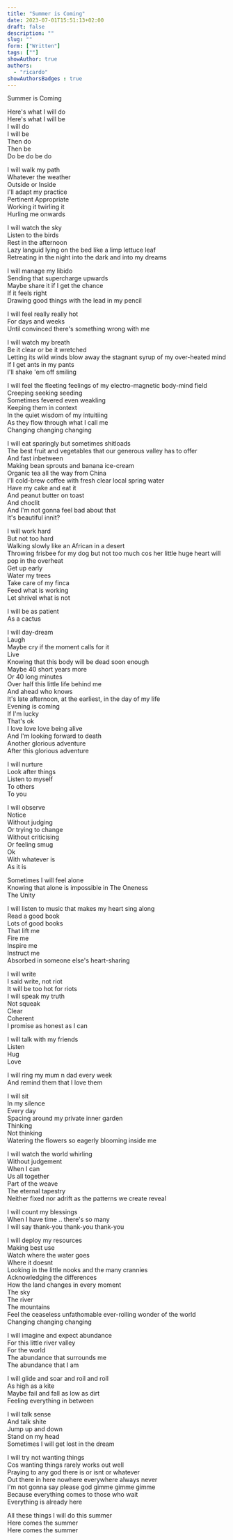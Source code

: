 ```yaml
---
title: "Summer is Coming"
date: 2023-07-01T15:51:13+02:00
draft: false
description: ""
slug: ""
form: ["Written"]
tags: [""]
showAuthor: true
authors:
  - "ricardo"
showAuthorsBadges : true
---
```

Summer is Coming

Here's what I will do\
Here's what I will be\
I will do\
I will be\
Then do\
Then be\
Do be do be do

I will walk my path\
Whatever the weather\
Outside or Inside\
I'll adapt my practice\
Pertinent Appropriate\
Working it twirling it\
Hurling me onwards

I will watch the sky\
Listen to the birds\
Rest in the afternoon\
Lazy languid lying on the bed like a limp lettuce leaf\
Retreating in the night into the dark and into my dreams

I will manage my libido\
Sending that supercharge upwards\
Maybe share it if I get the chance\
If it feels right\
Drawing good things with the lead in my pencil

I will feel really really hot\
For days and weeks\
Until convinced there's something wrong with me

I will watch my breath\
Be it clear or be it wretched\
Letting its wild winds blow away the stagnant syrup of my over-heated mind\
If I get ants in my pants\
I'll shake 'em off smiling

I will feel the fleeting feelings of my electro-magnetic body-mind field\
Creeping seeking seeding\
Sometimes fevered even weakling\
Keeping them in context\
In the quiet wisdom of my intuitiing\
As they flow through what I call me\
Changing changing changing

I will eat sparingly but sometimes shitloads\
The best fruit and vegetables that our generous valley has to offer\
And fast inbetween\
Making bean sprouts and banana ice-cream\
Organic tea all the way from China\
I'll cold-brew coffee with fresh clear local spring water\
Have my cake and eat it\
And peanut butter on toast\
And choclit\
And I'm not gonna feel bad about that\
It's beautiful innit?

I will work hard\
But not too hard\
Walking slowly like an African in a desert\
Throwing frisbee for my dog but not too much cos her little huge heart will pop in the overheat\
Get up early\
Water my trees\
Take care of my finca\
Feed what is working\
Let shrivel what is not

I will be as patient\
As a cactus

I will day-dream\
Laugh\
Maybe cry if the moment calls for it\
Live\
Knowing that this body will be dead soon enough\
Maybe 40 short years more\
Or 40 long minutes\
Over half this little life behind me\
And ahead who knows\
It's late afternoon, at the earliest, in the day of my life\
Evening is coming\
If I'm lucky\
That's ok\
I love love love being alive\
And I'm looking forward to death\
Another glorious adventure\
After this glorious adventure

I will nurture\
Look after things\
Listen to myself\
To others\
To you

I will observe\
Notice\
Without judging\
Or trying to change\
Without criticising\
Or feeling smug\
Ok\
With whatever is\
As it is

Sometimes I will feel alone\
Knowing that alone is impossible in The Oneness\
The Unity

I will listen to music that makes my heart sing along\
Read a good book\
Lots of good books\
That lift me\
Fire me\
Inspire me\
Instruct me\
Absorbed in someone else's heart-sharing

I will write\
I said write, not riot\
It will be too hot for riots\
I will speak my truth\
Not squeak\
Clear\
Coherent\
I promise as honest as I can

I will talk with my friends\
Listen\
Hug\
Love

I will ring my mum n dad every week\
And remind them that I love them

I will sit\
In my silence\
Every day\
Spacing around my private inner garden\
Thinking\
Not thinking\
Watering the flowers so eagerly blooming inside me

I will watch the world whirling\
Without judgement\
When I can\
Us all together\
Part of the weave\
The eternal tapestry\
Neither fixed nor adrift as the patterns we create reveal

I will count my blessings\
When I have time .. there's so many\
I will say thank-you thank-you thank-you

I will deploy my resources\
Making best use\
Watch where the water goes\
Where it doesnt\
Looking in the little nooks and the many crannies\
Acknowledging the differences\
How the land changes in every moment\
The sky\
The river\
The mountains\
Feel the ceaseless unfathomable ever-rolling wonder of the world\
Changing changing changing

I will imagine and expect abundance\
For this little river valley\
For the world\
The abundance that surrounds me\
The abundance that I am

I will glide and soar and roil and roll\
As high as a kite\
Maybe fail and fall as low as dirt\
Feeling everything in between

I will talk sense\
And talk shite\
Jump up and down\
Stand on my head\
Sometimes I will get lost in the dream

I will try not wanting things\
Cos wanting things rarely works out well\
Praying to any god there is or isnt or whatever\
Out there in here nowhere everywhere always never\
I'm not gonna say please god gimme gimme gimme\
Because everything comes to those who wait\
Everything is already here

All these things I will do this summer\
Here comes the summer\
Here comes the summer
